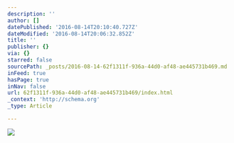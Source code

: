 ```yaml
---
description: ''
author: []
datePublished: '2016-08-14T20:10:40.727Z'
dateModified: '2016-08-14T20:06:32.852Z'
title: ''
publisher: {}
via: {}
starred: false
sourcePath: _posts/2016-08-14-62f1311f-936a-44d0-af48-ae445731b469.md
inFeed: true
hasPage: true
inNav: false
url: 62f1311f-936a-44d0-af48-ae445731b469/index.html
_context: 'http://schema.org'
_type: Article

---
```

![](https://the-grid-user-content.s3-us-west-2.amazonaws.com/ed8e512e-d952-40ae-afd9-d47b36e7b2e8.jpg)